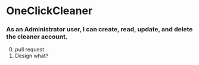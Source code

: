 # OneClickCleaner


### As an Administrator user, I can create, read, update, and delete the cleaner account. 

0) pull request
1) Design what?




